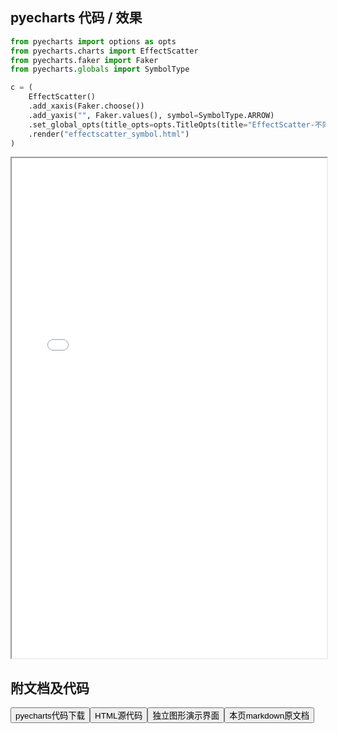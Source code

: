 
## pyecharts 代码 / 效果

```python
from pyecharts import options as opts
from pyecharts.charts import EffectScatter
from pyecharts.faker import Faker
from pyecharts.globals import SymbolType

c = (
    EffectScatter()
    .add_xaxis(Faker.choose())
    .add_yaxis("", Faker.values(), symbol=SymbolType.ARROW)
    .set_global_opts(title_opts=opts.TitleOpts(title="EffectScatter-不同Symbol"))
    .render("effectscatter_symbol.html")
)

```

<iframe width="100%" height="800px" src="/pyecharts/EffectScatter/effectscatter_symbol.html"></iframe>

## 附文档及代码

<a href="https://cdn.jsdelivr.net/gh/wfy-belief/python/docs/pyecharts/EffectScatter/effectscatter_symbol.py"><button class="mybutton">pyecharts代码下载</button></a><a href="https://cdn.jsdelivr.net/gh/wfy-belief/python/docs/pyecharts/EffectScatter/effectscatter_symbol.html"><button class="mybutton">HTML源代码</button></a><a href="https://python.wfyblog.cn/pyecharts/EffectScatter/effectscatter_symbol.html"><button class="mybutton">独立图形演示界面</button></a><a href="https://cdn.jsdelivr.net/gh/wfy-belief/python/docs/pyecharts/EffectScatter/effectscatter_symbol.md"><button class="mybutton">本页markdown原文档</button></a>